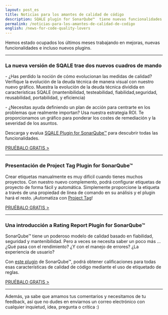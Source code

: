 ```yaml
---
layout: post_es
title: Noticias para los amantes de calidad de código
description: SQALE plugin for SonarQube™  tiene nuevas funcionalidades para gestionar la deuda técnica. También hemos añadido dos nuevos plugins para sonar a nuestro portfolio - Project Tag y Rating Report incorporan funcionalidades avanzadas en el uso de etiquetas de SonarQube™
permalink: /noticias-para-los-amantes-de-calidad-de-codigo
english: /news-for-code-quality-lovers
---
```


Hemos estado ocupados los últimos meses trabajando en mejoras, nuevas funcionalidades e incluso nuevos plugins.

---

### La nueva versión de SQALE trae dos nuevos cuadros de mando


\- ¿Has perdido la noción de cómo evolucionan las medidas de calidad? Verifique la evolución de la deuda técnica de manera visual con nuestro nuevo gráfico. Muestra la evolución de la deuda técnica dividida en características SQALE (mantenibilidad, testeabilidad, fiabilidad,seguridad, reusabilidad, portabilidad, y eficiencia)
 
\- ¿Necesitas ayuda definiendo un plan de acción para centrarte en los problemas que realmente importan? Usa nuestra estrategia ROI. Te proporcionamos un gráfico para ponderar los costes de remediación y la severidad de los asuntos. 

Descarga y evalua [SQALE Plugin for SonarQube™](https://www.bitegarden.com/es/sonarqube-sqale) para descubrir todas las funcionalidades. 

<a href="/es/sonarqube-sqale-trial-form" class="btn btn-primary btn-call-to-action fancybox">PRUÉBALO GRATIS ></a>

---

### Presentación de Project Tag Plugin for SonarQube™

Crear etiquetas manualmente es muy difícil cuando tienes muchos proyectos. Con nuestro nuevo complemento, podrá configurar etiquetas de proyecto de forma fácil y automática. Simplemente proporcione la etiqueta a través de una propiedad de línea de comando en su análisis y el plugin hará el resto.
¡Automatiza con [Project Tag](https://www.bitegarden.com/es/sonarqube-project-tag)! 

<a href="/es/sonarqube-project-tag-trial-form" class="btn btn-primary btn-call-to-action fancybox">PRUÉBALO GRATIS ></a>

---

### Una introducción a Rating Report Plugin for SonarQube™

SonarQube™ tiene un poderoso modelo de calidad basado en fiabilidad, seguridad y mantenibilidad. Pero a veces se necesita saber un poco más ... ¿Qué pasa con el rendimiento? ¿Y con el manejo de errores? ¿La experiencia de usuario?

Con [este plugin](https://www.bitegarden.com/es/sonarqube-rating) de SonarQube™, podrá obtener calificaciones para todas esas características de calidad de código mediante el uso de etiquetado de reglas.

<a href="/es/sonarqube-rating-trial-form" class="btn btn-primary btn-call-to-action fancybox">PRUÉBALO GRATIS ></a>

---

Además, ya sabe que amamos tus comentarios y necesitamos de tu feedback, así que no dudes en enviarnos un correo electrónico con cualquier inquietud, idea, pregunta o crítica :)
